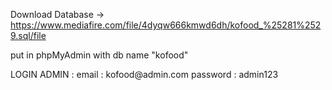 Download Database -> https://www.mediafire.com/file/4dyqw666kmwd6dh/kofood_%25281%2529.sql/file
<p>put in phpMyAdmin with db name "kofood"
</p>
LOGIN ADMIN :
email : kofood@admin.com
password : admin123
